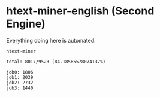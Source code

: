 # htext-miner-english (Second Engine)

Everything doing here is automated.

```
htext-miner

total: 8017/9523 (84.18565578074137%)

job0: 1806
job1: 2039
job2: 2732
job3: 1440
```